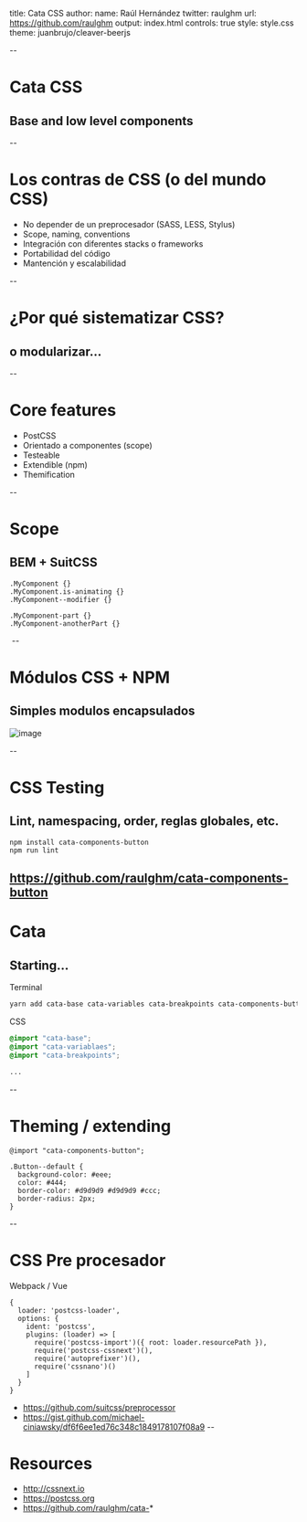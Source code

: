 title: Cata CSS
author:
  name: Raúl Hernández
  twitter: raulghm
  url: https://github.com/raulghm
output: index.html
controls: true
style: style.css
theme: juanbrujo/cleaver-beerjs

--

# Cata CSS
## Base and low level components

--

# Los contras de CSS (o del mundo CSS)

* No depender de un preprocesador (SASS, LESS, Stylus)
* Scope, naming, conventions
* Integración con diferentes stacks o frameworks
* Portabilidad del código
* Mantención y escalabilidad

--

# ¿Por qué sistematizar CSS?
## o modularizar...

--

# Core features

* PostCSS
* Orientado a componentes (scope)
* Testeable
* Extendible (npm)
* Themification

--

# Scope
## BEM + SuitCSS

```  
.MyComponent {}
.MyComponent.is-animating {}
.MyComponent--modifier {}

.MyComponent-part {}
.MyComponent-anotherPart {}
```

<img src="http://snappyimages.nextwavesrl.netdna-cdn.com/img/d2d3afb7038d03a765e4d377cfd84bc5.png" alt="">
--

# Módulos CSS + NPM
## Simples modulos encapsulados

<img src="http://snappyimages.nextwavesrl.netdna-cdn.com/img/1965e411cf9cde2416afcfa4839296b4.png" alt="image">

--

# CSS Testing
## Lint, namespacing, order, reglas globales, etc.

```
npm install cata-components-button
npm run lint
```

https://github.com/raulghm/cata-components-button
--

# Cata
## Starting...


Terminal
```bash
yarn add cata-base cata-variables cata-breakpoints cata-components-button
```

CSS
```css
@import "cata-base";
@import "cata-variablaes";
@import "cata-breakpoints";

...
```
--

# Theming / extending

```
@import "cata-components-button";

.Button--default {
  background-color: #eee;
  color: #444;
  border-color: #d9d9d9 #d9d9d9 #ccc;
  border-radius: 2px;
}
```

--

# CSS Pre procesador

Webpack / Vue

```
{
  loader: 'postcss-loader',
  options: {
    ident: 'postcss',
    plugins: (loader) => [
      require('postcss-import')({ root: loader.resourcePath }),
      require('postcss-cssnext')(),
      require('autoprefixer')(),
      require('cssnano')()
    ]
  }
}
```

* https://github.com/suitcss/preprocessor
* https://gist.github.com/michael-ciniawsky/df6f6ee1ed76c348c1849178107f08a9
--


# Resources

* http://cssnext.io
* https://postcss.org
* https://github.com/raulghm/cata-*